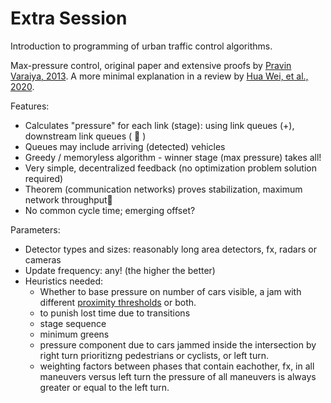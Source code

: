 # Extra Session
Introduction to programming of urban traffic control algorithms.

Max-pressure control, original paper and extensive proofs by [Pravin Varaiya, 2013](DOI:10.1016/j.trc.2013.08.014). A more minimal explanation in a review by [Hua Wei, et al., 2020](https://arxiv.org/abs/1904.08117v3).

Features:
- Calculates "pressure" for each link (stage): using
link queues (+), downstream link queues (  )
- Queues may include arriving (detected) vehicles
- Greedy / memoryless algorithm - winner stage (max pressure) takes all!
- Very simple, decentralized feedback (no optimization problem solution required)
- Theorem (communication networks) proves stabilization, maximum network throughput
- No common cycle time; emerging offset?

Parameters:
- Detector types and sizes: reasonably long area detectors, fx, radars or cameras
- Update frequency: any! (the higher the better)
- Heuristics needed:
    - Whether to base pressure on number of cars visible, a jam with different [proximity thresholds]((https://sumo.dlr.de/docs/Simulation/Output/Lanearea_Detectors_%28E2%29.html#attributes)) or both.
    - to punish lost time due to transitions
    - stage sequence
    - minimum greens
    - pressure component due to cars jammed inside the intersection by right turn prioritizng pedestrians or cyclists, or left turn.
    - weighting factors between phases that contain eachother, fx, in all maneuvers versus left turn the pressure of all maneuvers is always greater or equal to the left turn.